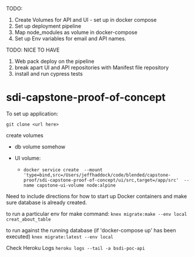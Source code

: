 TODO: 
1. Create Volumes for API and UI - set up in docker compose
1. Set up deployment pipeline
2. Map node_modules as volume in docker-compose
3. Set up Env variables for email and API names.

TODO: NICE TO HAVE
1. Web pack deploy on the pipeline
2. break apart UI and API repositories with Manifest file repository
3. install and run cypress tests

# sdi-capstone-proof-of-concept


To set up application:

`git clone <url here>`

create volumes
* db volume somehow

* UI volume: 
    * `docker service create  --mount 'type=bind,src=/Users/jeffhaddock/code/blended/capstone-proof/sdi-capstone-proof-of-concept/ui/src,target=/app/src'  --name capstone-ui-volume node:alpine`

Need to include directions for how to 
start up Docker containers and make 
sure database is already created.

to run a particular env for make command:
`knex migrate:make --env local creat_about_table`

to run against the running database (if 'docker-compose up' has been executed)
`knex migrate:latest --env local`


Check Heroku Logs
`heroku logs --tail -a bsdi-poc-api`
